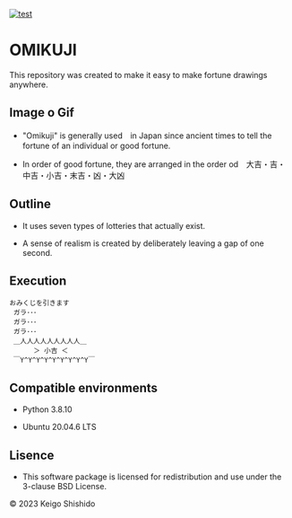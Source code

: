 [![test](https://github.com/kig-s3293/OMIKUJI/actions/workflows/test.yml/badge.svg)](https://github.com/kig-s3293/OMIKUJI/actions/workflows/test.yml)

# OMIKUJI

This repository was created to make it easy to make fortune drawings anywhere.

## Image o Gif

* "Omikuji" is generally used　in Japan since ancient times to tell the fortune of an individual or good fortune.

* In order of good fortune, they are arranged in the order od　大吉・吉・中吉・小吉・末吉・凶・大凶

## Outline

* It uses seven types of lotteries that actually exist.

* A sense of realism is created by deliberately leaving a gap of one second.

## Execution

```
おみくじを引きます
 ガラ･･･
 ガラ･･･
 ガラ･･･
 ＿人人人人人人人人人＿
      ＞ 小吉 ＜
 ￣Y^Y^Y^Y^Y^Y^Y^Y^Y￣
```

## Compatible environments

* Python 3.8.10

* Ubuntu 20.04.6 LTS
  
## Lisence
 
* This software package is licensed for redistribution and use under the 3-clause BSD License.

© 2023 Keigo Shishido 

